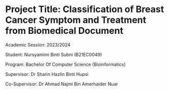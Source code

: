 # Project Title: Classification of Breast Cancer Symptom and Treatment from Biomedical Document

Academic Session: 2023/2024

Student: Nursyamimi Binti Subni (B21EC0049)

Program: Bachelor Of Computer Science (Bioinformatics)

Supervisor: Dr Sharin Hazlin Binti Hupsi

Co-Supervisor: Dr Ahmad Najmi Bin Amerhaider Nuar
